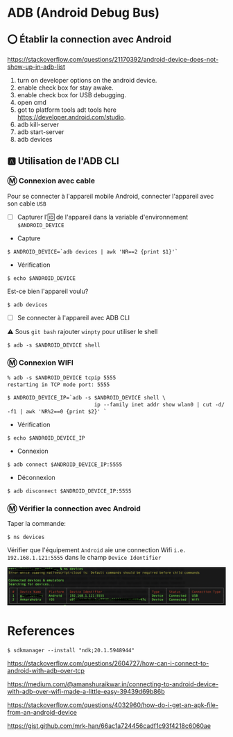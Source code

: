 # ADB (Android Debug Bus)

## :o: Établir la connection avec Android

https://stackoverflow.com/questions/21170392/android-device-does-not-show-up-in-adb-list

1. turn on developer options on the android device.
1. enable check box for stay awake.
1. enable check box for USB debugging.
1. open cmd
1. got to platform tools adt tools here https://developer.android.com/studio.
1. adb kill-server
1. adb start-server
1. adb devices

## :a: Utilisation de l'ADB CLI

### :m: Connexion avec cable 

Pour se connecter à l'appareil mobile Android, connecter l'appareil avec son cable  `USB`

- [ ] Capturer l':id: de l'appareil dans la variable d'environnement `$ANDROID_DEVICE`

* Capture

```
$ ANDROID_DEVICE=`adb devices | awk 'NR==2 {print $1}'`
```

* Vérification

```
$ echo $ANDROID_DEVICE
```

Est-ce bien l'appareil voulu?

```
$ adb devices
```

- [ ] Se connecter à l'appareil avec ADB CLI

:warning: Sous `git bash` rajouter `winpty` pour utiliser le shell

```
$ adb -s $ANDROID_DEVICE shell
```


### :m: Connexion WIFI

```
% adb -s $ANDROID_DEVICE tcpip 5555
restarting in TCP mode port: 5555
```

```
$ ANDROID_DEVICE_IP=`adb -s $ANDROID_DEVICE shell \
                            ip --family inet addr show wlan0 | cut -d/ -f1 | awk 'NR%2==0 {print $2}' `
```

* Vérification

```
$ echo $ANDROID_DEVICE_IP
```

* Connexion

```
$ adb connect $ANDROID_DEVICE_IP:5555   
```

* Déconnexion

```
$ adb disconnect $ANDROID_DEVICE_IP:5555
```

### :m: Vérifier la connection avec Android

Taper la commande: 

```
$ ns devices
```

Vérifier que l'équipement `Android` aie une connection Wifi `i.e. 192.168.1.121:5555` dans le champ `Device Identifier`

![image](../images/ns-devices-wifi.png)

# References

```
$ sdkmanager --install "ndk;20.1.5948944" 
```

https://stackoverflow.com/questions/2604727/how-can-i-connect-to-android-with-adb-over-tcp

https://medium.com/@amanshuraikwar.in/connecting-to-android-device-with-adb-over-wifi-made-a-little-easy-39439d69b86b

https://stackoverflow.com/questions/4032960/how-do-i-get-an-apk-file-from-an-android-device

https://gist.github.com/mrk-han/66ac1a724456cadf1c93f4218c6060ae
